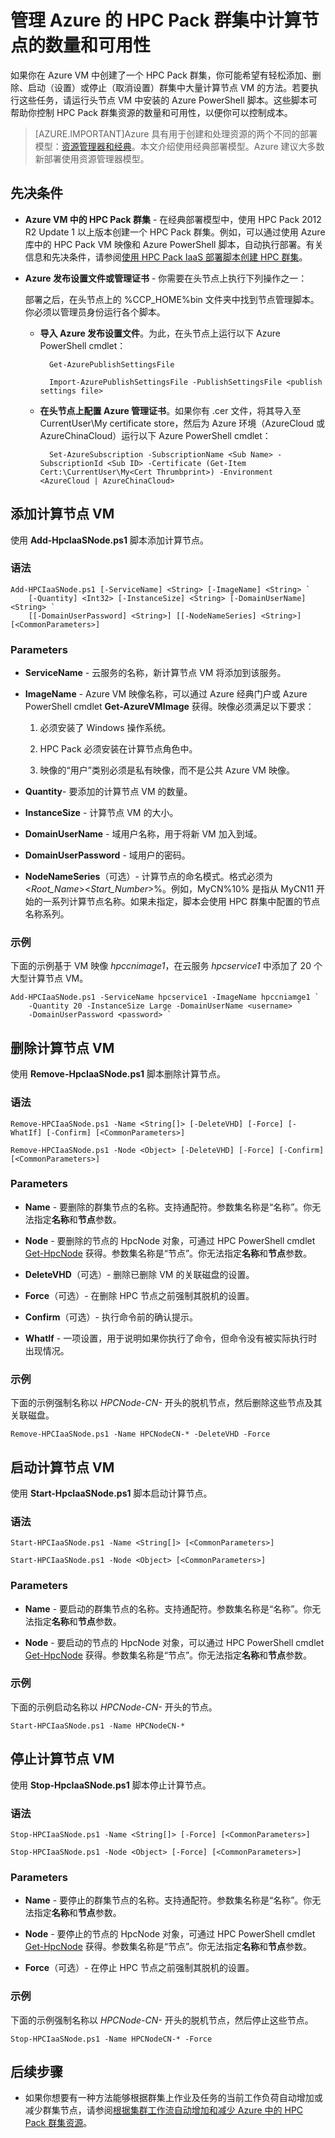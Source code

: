<properties
 pageTitle="管理 HPC Pack 群集计算节点 | Azure"
 description="了解 PowerShell 脚本工具如何添加、删除、启动和停止 Azure 的 HPC Pack 群集计算节点"
 services="virtual-machines-windows"
 documentationCenter=""
 authors="dlepow"
 manager="timlt"
 editor=""
 tags="azure-service-management,hpc-pack"/>
<tags
	ms.service="virtual-machines-windows"
	ms.date="04/18/2016"
	wacn.date="06/29/2016"/>

# 管理 Azure 的 HPC Pack 群集中计算节点的数量和可用性

如果你在 Azure VM 中创建了一个 HPC Pack 群集，你可能希望有轻松添加、删除、启动（设置）或停止（取消设置）群集中大量计算节点 VM 的方法。若要执行这些任务，请运行头节点 VM 中安装的 Azure PowerShell 脚本。这些脚本可帮助你控制 HPC Pack 群集资源的数量和可用性，以便你可以控制成本。

> [AZURE.IMPORTANT]Azure 具有用于创建和处理资源的两个不同的部署模型：[资源管理器和经典](/documentation/articles/resource-manager-deployment-model)。本文介绍使用经典部署模型。Azure 建议大多数新部署使用资源管理器模型。

## 先决条件

* **Azure VM 中的 HPC Pack 群集** - 在经典部署模型中，使用 HPC Pack 2012 R2 Update 1 以上版本创建一个 HPC Pack 群集。例如，可以通过使用 Azure 库中的 HPC Pack VM 映像和 Azure PowerShell 脚本，自动执行部署。有关信息和先决条件，请参阅[使用 HPC Pack IaaS 部署脚本创建 HPC 群集](/documentation/articles/virtual-machines-windows-classic-hpcpack-cluster-powershell-script)。

* **Azure 发布设置文件或管理证书** - 你需要在头节点上执行下列操作之一：

	部署之后，在头节点上的 %CCP\_HOME%bin 文件夹中找到节点管理脚本。你必须以管理员身份运行各个脚本。

    * **导入 Azure 发布设置文件**。为此，在头节点上运行以下 Azure PowerShell cmdlet：

    		Get-AzurePublishSettingsFile

    		Import-AzurePublishSettingsFile -PublishSettingsFile <publish settings file>

    * **在头节点上配置 Azure 管理证书**。如果你有 .cer 文件，将其导入至 CurrentUser\\My certificate store，然后为 Azure 环境（AzureCloud 或 AzureChinaCloud）运行以下 Azure PowerShell cmdlet：

    		Set-AzureSubscription -SubscriptionName <Sub Name> -SubscriptionId <Sub ID> -Certificate (Get-Item Cert:\CurrentUser\My<Cert Thrumbprint>) -Environment <AzureCloud | AzureChinaCloud>

## 添加计算节点 VM

使用 **Add-HpcIaaSNode.ps1** 脚本添加计算节点。

### 语法

	Add-HPCIaaSNode.ps1 [-ServiceName] <String> [-ImageName] <String> `
		[-Quantity] <Int32> [-InstanceSize] <String> [-DomainUserName] <String> `
		[[-DomainUserPassword] <String>] [[-NodeNameSeries] <String>] [<CommonParameters>]

### Parameters

* **ServiceName** - 云服务的名称，新计算节点 VM 将添加到该服务。

* **ImageName** - Azure VM 映像名称，可以通过 Azure 经典门户或 Azure PowerShell cmdlet **Get-AzureVMImage** 获得。映像必须满足以下要求：

    1. 必须安装了 Windows 操作系统。

    2. HPC Pack 必须安装在计算节点角色中。

    3. 映像的“用户”类别必须是私有映像，而不是公共 Azure VM 映像。

* **Quantity**- 要添加的计算节点 VM 的数量。

* **InstanceSize** - 计算节点 VM 的大小。

* **DomainUserName** - 域用户名称，用于将新 VM 加入到域。

* **DomainUserPassword** - 域用户的密码。

* **NodeNameSeries**（可选）- 计算节点的命名模式。格式必须为 &lt;*Root\_Name*&gt;&lt;*Start\_Number*&gt;%。例如，MyCN%10% 是指从 MyCN11 开始的一系列计算节点名称。如果未指定，脚本会使用 HPC 群集中配置的节点名称系列。

### 示例

下面的示例基于 VM 映像 *hpccnimage1*，在云服务 *hpcservice1* 中添加了 20 个大型计算节点 VM。

	Add-HPCIaaSNode.ps1 -ServiceName hpcservice1 -ImageName hpccniamge1 `
		-Quantity 20 -InstanceSize Large -DomainUserName <username> `
		-DomainUserPassword <password> `

## 删除计算节点 VM

使用 **Remove-HpcIaaSNode.ps1** 脚本删除计算节点。

### 语法

	Remove-HPCIaaSNode.ps1 -Name <String[]> [-DeleteVHD] [-Force] [-WhatIf] [-Confirm] [<CommonParameters>]

	Remove-HPCIaaSNode.ps1 -Node <Object> [-DeleteVHD] [-Force] [-Confirm] [<CommonParameters>]

### Parameters

* **Name** - 要删除的群集节点的名称。支持通配符。参数集名称是“名称”。你无法指定**名称**和**节点**参数。

* **Node** - 要删除的节点的 HpcNode 对象，可通过 HPC PowerShell cmdlet [Get-HpcNode](https://technet.microsoft.com/zh-cn/library/dn887927.aspx) 获得。参数集名称是“节点”。你无法指定**名称**和**节点**参数。

* **DeleteVHD**（可选）- 删除已删除 VM 的关联磁盘的设置。

* **Force**（可选）- 在删除 HPC 节点之前强制其脱机的设置。

* **Confirm**（可选）- 执行命令前的确认提示。

* **WhatIf** - 一项设置，用于说明如果你执行了命令，但命令没有被实际执行时出现情况。

### 示例

下面的示例强制名称以 *HPCNode-CN-* 开头的脱机节点，然后删除这些节点及其关联磁盘。

	Remove-HPCIaaSNode.ps1 -Name HPCNodeCN-* -DeleteVHD -Force

## 启动计算节点 VM

使用 **Start-HpcIaaSNode.ps1** 脚本启动计算节点。

### 语法

	Start-HPCIaaSNode.ps1 -Name <String[]> [<CommonParameters>]

	Start-HPCIaaSNode.ps1 -Node <Object> [<CommonParameters>]

### Parameters

* **Name** - 要启动的群集节点的名称。支持通配符。参数集名称是“名称”。你无法指定**名称**和**节点**参数。

* **Node** - 要启动的节点的 HpcNode 对象，可以通过 HPC PowerShell cmdlet [Get-HpcNode](https://technet.microsoft.com/zh-cn/library/dn887927.aspx) 获得。参数集名称是“节点”。你无法指定**名称**和**节点**参数。

### 示例

下面的示例启动名称以 *HPCNode-CN-* 开头的节点。

	Start-HPCIaaSNode.ps1 -Name HPCNodeCN-*

## 停止计算节点 VM

使用 **Stop-HpcIaaSNode.ps1** 脚本停止计算节点。

### 语法

	Stop-HPCIaaSNode.ps1 -Name <String[]> [-Force] [<CommonParameters>]

	Stop-HPCIaaSNode.ps1 -Node <Object> [-Force] [<CommonParameters>]

### Parameters


* **Name** - 要停止的群集节点的名称。支持通配符。参数集名称是“名称”。你无法指定**名称**和**节点**参数。

* **Node** - 要停止的节点的 HpcNode 对象，可通过 HPC PowerShell cmdlet [Get-HpcNode](https://technet.microsoft.com/zh-cn/library/dn887927.aspx) 获得。参数集名称是“节点”。你无法指定**名称**和**节点**参数。

* **Force**（可选）- 在停止 HPC 节点之前强制其脱机的设置。

### 示例

下面的示例强制名称以 *HPCNode-CN-* 开头的脱机节点，然后停止这些节点。

	Stop-HPCIaaSNode.ps1 -Name HPCNodeCN-* -Force

## 后续步骤

* 如果你想要有一种方法能够根据群集上作业及任务的当前工作负荷自动增加或减少群集节点，请参阅[根据集群工作流自动增加和减少 Azure 中的 HPC Pack 群集资源](/documentation/articles/virtual-machines-windows-classic-hpcpack-cluster-node-autogrowshrink)。

<!---HONumber=Mooncake_0215_2016-->